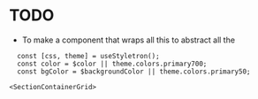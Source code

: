 # TODO

- To make a component that wraps all this
to abstract all the
```
  const [css, theme] = useStyletron();
  const color = $color || theme.colors.primary700;
  const bgColor = $backgroundColor || theme.colors.primary50;
```
```
<SectionContainerGrid>
